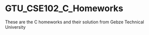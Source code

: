 # GTU_CSE102_C_Homeworks
These are the C homeworks and their solution from Gebze Technical University
